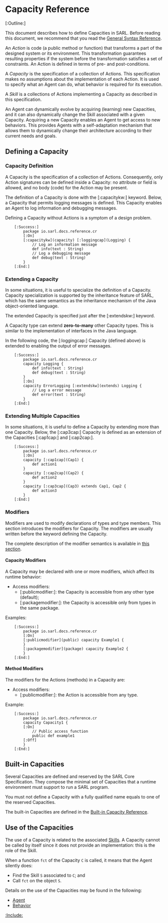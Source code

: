 # Capacity Reference

[:Outline:]

This document describes how to define Capacities in SARL. Before reading this document, we recommend that you read
the [General Syntax Reference](./GeneralSyntax.md).

An *Action* is code (a public method or function) that transforms a part of the designed system or its environment.
This transformation guarantees resulting properties if the system before the transformation satisfies
a set of constraints. An Action is defined in terms of pre- and post-conditions.

A *Capacity* is the specification of a collection of Actions. This specification makes no assumptions about the
implementation of each Action. It is used to specify what an Agent can do, what behavior is required for its execution.

A *Skill* is a collections of Actions implementing a Capacity as described in this specification.

An Agent can dynamically evolve by acquiring (learning) new Capacities, and it can also dynamically change the Skill
associated with a given Capacity. Acquiring a new Capacity enables an Agent to get access to new behaviors.
This provides Agents with a self-adaptation mechanism that allows them to dynamically change their architecture
according to their current needs and goals.

## Defining a Capacity


### Capacity Definition

A Capacity is the specification of a collection of Actions. Consequently, only Action signatures can be defined inside
a Capacity: no attribute or field is allowed, and no body (code) for the Action may be present.

The definition of a Capacity is done with the [:capacitykw:] keyword. Below, a Capacity that permits logging messages
is defined. This Capacity enables an Agent to log information and debugging messages.

<note>Defining a Capacity without Actions is a symptom of a design problem.</note>

		[:Success:]
			package io.sarl.docs.reference.cr
			[:On]
			[:capacitykw](capacity) [:loggingcap](Logging) {
				// Log an information message
				def info(text : String)
				// Log a debugging message
				def debug(text : String)
			}
		[:End:]


### Extending a Capacity

In some situations, it is useful to specialize the definition of a Capacity. Capacity specialization is supported
by the inheritance feature of SARL, which has the same semantics as the inheritance mechanism of the Java
object-oriented language.

The extended Capacity is specified just after the [:extendskw:] keyword.

<veryimportantnote> A Capacity type can extend __zero-to-many__ other Capacity types.
This is similar to the implementation of interfaces in the Java language.</veryimportantnote>

In the following code, the [:loggingcap:] Capacity (defined above) is extended to enabling the output of error messages.

		[:Success:]
			package io.sarl.docs.reference.cr
			capacity Logging {
				def info(text : String)
				def debug(text : String)
			}
			[:On]
			capacity ErrorLogging [:extendskw](extends) Logging {
				// Log a error message
				def error(text : String)
			}
		[:End:]


### Extending Multiple Capacities

In some situations, it is useful to define a Capacity by extending more than one Capacity.
Below, the [:cap3cap:] Capacity is defined as an extension of the Capacities [:cap1cap:] and [:cap2cap:].

		[:Success:]
			package io.sarl.docs.reference.cr
			[:On]
			capacity [:cap1cap](Cap1) {
				def action1
			}
			capacity [:cap2cap](Cap2) {
				def action2
			}
			capacity [:cap3cap](Cap3) extends Cap1, Cap2 {
				def action3
			}
		[:End:]


### Modifiers

Modifiers are used to modify declarations of types and type members. This section introduces the modifiers for Capacity.
The modifiers are usually written before the keyword defining the Capacity.

The complete description of the modifier semantics is available in
[this section](./OOP.md#modifiers).


#### Capacity Modifiers

A Capacity may be declared with one or more modifiers, which affect its runtime behavior:

* Access modifiers:
	* [:publicmodifier:]: the Capacity is accessible from any other type (default);
	* [:packagemodifier:]: the Capacity is accessible only from types in the same package.

Examples:

		[:Success:]
			package io.sarl.docs.reference.cr
			[:On]
			[:publicmodifier](public) capacity Example1 {
			}
			[:packagemodifier](package) capacity Example2 {
			}
		[:End:]


#### Method Modifiers

The modifiers for the Actions (methods) in a Capacity are:

* Access modifiers:
	* [:publicmodifier:]: the Action is accessible from any type.

Example:

		[:Success:]
			package io.sarl.docs.reference.cr
			capacity Capacity1 {
			[:On]
				// Public access function
				public def example1
			[:Off]
			}
		[:End:]


## Built-in Capacities

Several Capacities are defined and reserved by the SARL Core Specification.
They compose the minimal set of Capacities that a runtime environment must support to run a SARL program.

<veryimportantnote> You must not define a Capacity with a fully qualified name equals to one
of the reserved Capacities.</veryimportantnote>

The built-in Capacities are defined in the [Built-in Capacity Reference](./BIC.md).


## Use of the Capacities

The use of a Capacity is related to the associated [Skills](./Skill.md).
A Capacity cannot be called by itself since it does not provide an implementation: this is the role of the Skill.

When a function `fct` of the Capacity `C` is called, it means that the Agent silently does:

* Find the Skill `S` associated to `C`; and
* Call `fct` on the object `S`.

Details on the use of the Capacities may be found in the following:

* [Agent](./Agent.md)
* [Behavior](./Behavior.md)




[:Include:](../legal.inc)
